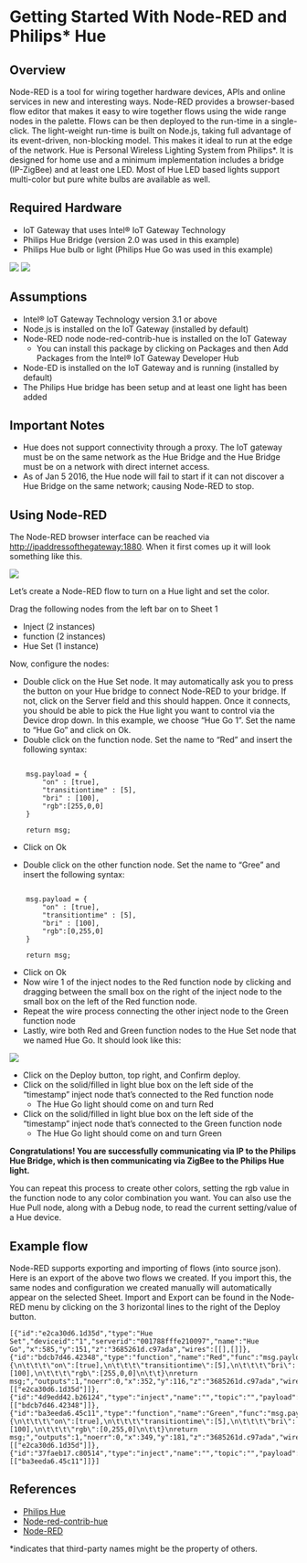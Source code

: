 # Getting Started With Node-RED and Philips* Hue #
<cr>

## Overview ##
Node-RED is a tool for wiring together hardware devices, APIs and online services in new and interesting ways. Node-RED provides a browser-based flow editor that makes it easy to wire together flows using the wide range nodes in the palette. Flows can be then deployed to the run-time in a single-click. The light-weight run-time is built on Node.js, taking full advantage of its event-driven, non-blocking model. This makes it ideal to run at the edge of the network. Hue is Personal Wireless Lighting System from Philips*. It is designed for home use and a minimum implementation includes a bridge (IP-ZigBee) and at least one LED. Most of Hue LED based lights support multi-color but pure white bulbs are available as well.

## Required Hardware ##
-   IoT Gateway that uses Intel® IoT Gateway Technology
-   Philips Hue Bridge (version 2.0 was used in this example)
-   Philips Hue bulb or light (Philips Hue Go was used in this example)

![](http://msbreton-iotwb1.fm.intel.com/root/iotg_recipes/raw/master/Getting%20Started%20With%20Node-Red%20and%20Philips%20Hue/images/image1.jpeg)
![](http://msbreton-iotwb1.fm.intel.com/root/iotg_recipes/raw/master/Getting%20Started%20With%20Node-Red%20and%20Philips%20Hue/images/image2.jpeg)

## Assumptions ##
-   Intel® IoT Gateway Technology version 3.1 or above
-   Node.js is installed on the IoT Gateway (installed by default)
-   Node-RED node node-red-contrib-hue is installed on the IoT Gateway
	- You can install this package by clicking on Packages and then Add Packages from the Intel® IoT Gateway Developer Hub
-   Node-ED is installed on the IoT Gateway and is running (installed by default)
-   The Philips Hue bridge has been setup and at least one light has been added

## Important Notes ##
- Hue does not support connectivity through a proxy.  The IoT gateway must be on the same network as the Hue Bridge and the Hue Bridge must be on a network with direct internet access.
- As of Jan 5 2016, the Hue node will fail to start if it can not discover a Hue Bridge on the same network; causing Node-RED to stop.

## Using Node-RED ##
The Node-RED browser interface can be reached via
<http://ipaddressofthegateway:1880>. When it first comes up it will look
something like this.

![](http://msbreton-iotwb1.fm.intel.com/root/iotg_recipes/raw/master/Getting%20Started%20With%20Node-Red%20and%20Philips%20Hue/images/image3.png)

Let’s create a Node-RED flow to turn on a Hue light and set the color.

Drag the following nodes from the left bar on to Sheet 1

-   Inject (2 instances)
-   function (2 instances)
-   Hue Set (1 instance)

Now, configure the nodes:

-   Double click on the Hue Set node. It may automatically ask you to press the button on your Hue bridge to connect Node-RED to your bridge. If not, click on the Server field and this should happen. Once it connects, you should be able to pick the Hue light you want to control via the Device drop down. In this example, we choose “Hue Go 1”. Set the name to “Hue Go” and click on Ok.
-   Double click on the function node. Set the name to “Red” and insert the following syntax:

```

	msg.payload = {
	    "on" : [true],
	    "transitiontime" : [5],
	    "bri" : [100],
	    "rgb":[255,0,0]
	}

	return msg;
```

-   Click on Ok

-   Double click on the other function node. Set the name to “Gree” and
    insert the following syntax:

```

	msg.payload = {
	    "on" : [true],
	    "transitiontime" : [5],
	    "bri" : [100],
	    "rgb":[0,255,0]
	}
	
	return msg;
```

-   Click on Ok
-   Now wire 1 of the inject nodes to the Red function node by clicking and dragging between the small box on the right of the inject node to the small box on the left of the Red function node.
-   Repeat the wire process connecting the other inject node to the Green function node
-   Lastly, wire both Red and Green function nodes to the Hue Set node that we named Hue Go. It should look like this:

![](http://msbreton-iotwb1.fm.intel.com/root/iotg_recipes/raw/master/Getting%20Started%20With%20Node-Red%20and%20Philips%20Hue/images/image4.png)

-   Click on the Deploy button, top right, and Confirm deploy.
-   Click on the solid/filled in light blue box on the left side of the “timestamp” inject node that’s connected to the Red function node
    -   The Hue Go light should come on and turn Red
-   Click on the solid/filled in light blue box on the left side of the “timestamp” inject node that’s connected to the Green function node
    -   The Hue Go light should come on and turn Green

**Congratulations! You are successfully communicating via IP to the Philips Hue Bridge, which is then communicating via ZigBee to the Philips Hue light.**

You can repeat this process to create
other colors, setting the rgb value in the function node to any color combination you want.
You can also use the Hue Pull node, along with a Debug node, to read the current setting/value of a Hue device.

## Example flow ##
Node-RED supports exporting and importing of flows (into source json).
Here is an export of the above two flows we created. If you import this,
the same nodes and configuration we created manually will automatically
appear on the selected Sheet. Import and Export can be found in the
Node-RED menu by clicking on the 3 horizontal lines to the right of the
Deploy button.

    [{"id":"e2ca30d6.1d35d","type":"Hue Set","deviceid":"1","serverid":"001788fffe210097","name":"Hue Go","x":585,"y":151,"z":"3685261d.c97ada","wires":[[],[]]},{"id":"bdcb7d46.42348","type":"function","name":"Red","func":"msg.payload={\n\t\t\t\"on\":[true],\n\t\t\t\"transitiontime\":[5],\n\t\t\t\"bri\":[100],\n\t\t\t\"rgb\":[255,0,0]\n\t\t}\nreturn msg;","outputs":1,"noerr":0,"x":352,"y":116,"z":"3685261d.c97ada","wires":[["e2ca30d6.1d35d"]]},{"id":"4d9edd42.b26124","type":"inject","name":"","topic":"","payload":"","payloadType":"date","repeat":"","crontab":"","once":false,"x":150,"y":102,"z":"3685261d.c97ada","wires":[["bdcb7d46.42348"]]},{"id":"ba3eeda6.45c11","type":"function","name":"Green","func":"msg.payload={\n\t\t\t\"on\":[true],\n\t\t\t\"transitiontime\":[5],\n\t\t\t\"bri\":[100],\n\t\t\t\"rgb\":[0,255,0]\n\t\t}\nreturn msg;","outputs":1,"noerr":0,"x":349,"y":181,"z":"3685261d.c97ada","wires":[["e2ca30d6.1d35d"]]},{"id":"37faeb17.c80514","type":"inject","name":"","topic":"","payload":"","payloadType":"date","repeat":"","crontab":"","once":false,"x":156,"y":199,"z":"3685261d.c97ada","wires":[["ba3eeda6.45c11"]]}]

## References ##
-   [Philips Hue](http://www2.meethue.com/en-us/)
-   [Node-red-contrib-hue](https://www.npmjs.com/package/node-red-contrib-hue)
-   [Node-RED](http://nodered.org/)

*indicates that third-party names might be the property of others.
